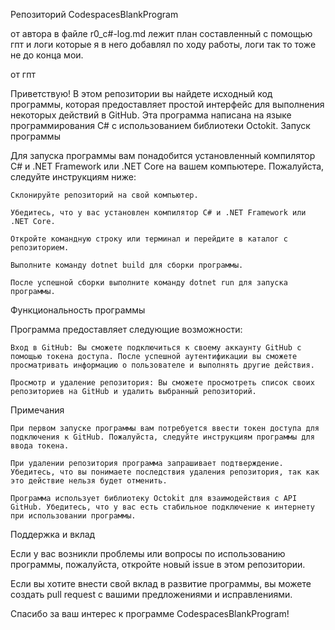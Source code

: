 Репозиторий CodespacesBlankProgram

от автора 
в файле r0_c#-log.md лежит план составленный с помощью гпт и логи которые я в него добавлял по ходу работы, логи так то тоже не до конца мои.

от гпт

Приветствую! В этом репозитории вы найдете исходный код программы, которая предоставляет простой интерфейс для выполнения некоторых действий в GitHub. Эта программа написана на языке программирования C# с использованием библиотеки Octokit.
Запуск программы

Для запуска программы вам понадобится установленный компилятор C# и .NET Framework или .NET Core на вашем компьютере. Пожалуйста, следуйте инструкциям ниже:

    Склонируйте репозиторий на свой компьютер.

    Убедитесь, что у вас установлен компилятор C# и .NET Framework или .NET Core.

    Откройте командную строку или терминал и перейдите в каталог с репозиторием.

    Выполните команду dotnet build для сборки программы.

    После успешной сборки выполните команду dotnet run для запуска программы.

Функциональность программы

Программа предоставляет следующие возможности:

    Вход в GitHub: Вы сможете подключиться к своему аккаунту GitHub с помощью токена доступа. После успешной аутентификации вы сможете просматривать информацию о пользователе и выполнять другие действия.

    Просмотр и удаление репозитория: Вы сможете просмотреть список своих репозиториев на GitHub и удалить выбранный репозиторий.

Примечания

    При первом запуске программы вам потребуется ввести токен доступа для подключения к GitHub. Пожалуйста, следуйте инструкциям программы для ввода токена.

    При удалении репозитория программа запрашивает подтверждение. Убедитесь, что вы понимаете последствия удаления репозитория, так как это действие нельзя будет отменить.

    Программа использует библиотеку Octokit для взаимодействия с API GitHub. Убедитесь, что у вас есть стабильное подключение к интернету при использовании программы.

Поддержка и вклад

Если у вас возникли проблемы или вопросы по использованию программы, пожалуйста, откройте новый issue в этом репозитории.

Если вы хотите внести свой вклад в развитие программы, вы можете создать pull request с вашими предложениями и исправлениями.

Спасибо за ваш интерес к программе CodespacesBlankProgram!
